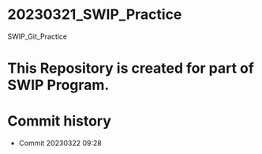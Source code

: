 # 20230321_SWIP_Practice
SWIP_Git_Practice

# This Repository is created for part of SWIP Program.

# Commit history
-   Commit 20230322 09:28